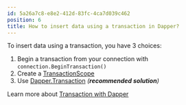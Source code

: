 ```yaml
---
id: 5a26a7c8-e8e2-412d-83fc-4ca7d039c462
position: 6
title: How to insert data using a transaction in Dapper?
---
```


To insert data using a transaction, you have 3 choices:

1. Begin a transaction from your connection with `connection.BeginTransaction()`
2. Create a [TransactionScope](https://learn.microsoft.com/en-us/dotnet/api/system.transactions.transactionscope)
3. Use [Dapper.Transaction](https://dapper-tutorial.net/dapper-transaction) _(**recommended solution**)_

Learn more about [Transaction with Dapper](https://www.learndapper.com/misc/transaction)